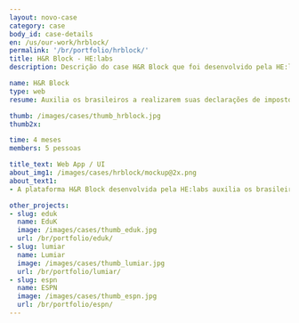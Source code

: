 ```yaml
---
layout: novo-case
category: case
body_id: case-details
en: /us/our-work/hrblock/
permalink: '/br/portfolio/hrblock/'
title: H&R Block - HE:labs
description: Descrição do case H&R Block que foi desenvolvido pela HE:labs.

name: H&R Block
type: web
resume: Auxilia os brasileiros a realizarem suas declarações de imposto de renda.

thumb: /images/cases/thumb_hrblock.jpg
thumb2x:

time: 4 meses
members: 5 pessoas

title_text: Web App / UI
about_img1: /images/cases/hrblock/mockup@2x.png
about_text1:
- A plataforma H&R Block desenvolvida pela HE:labs auxilia os brasileiros a realizarem suas declarações de imposto de renda de forma muito mais simples, rápida e segura.

other_projects:
- slug: eduk
  name: EduK
  image: /images/cases/thumb_eduk.jpg
  url: /br/portfolio/eduk/
- slug: lumiar
  name: Lumiar
  image: /images/cases/thumb_lumiar.jpg
  url: /br/portfolio/lumiar/
- slug: espn
  name: ESPN
  image: /images/cases/thumb_espn.jpg
  url: /br/portfolio/espn/
---
```

